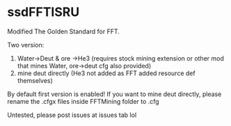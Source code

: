 # ssdFFTISRU

Modified The Golden Standard for FFT.

Two version:
1. Water->Deut & ore ->He3 (requires stock mining extension or other mod that mines Water, ore->deut cfg also provided)
2. mine deut directly (He3 not added as FFT added resource def themselves)

By default first version is enabled! If you want to mine deut directly, please rename the .cfgx files inside FFTMining folder to .cfg

Untested, please post issues at issues tab lol
